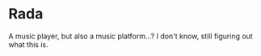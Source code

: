 # Rada

A music player, but also a music platform...? I don't know, still figuring out
what this is.
